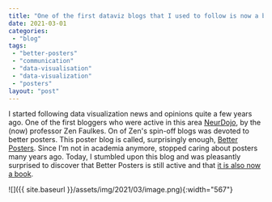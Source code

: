 ```yaml
---
title: "One of the first dataviz blogs that I used to follow is now a book. Better Posters"
date: 2021-03-01
categories: 
 - "blog"
tags: 
 - "better-posters"
 - "communication"
 - "data-visualisation"
 - "data-visualization"
 - "posters"
layout: "post"
---
```


I started following data visualization news and opinions quite a few years ago. One of the first bloggers who were active in this area [NeurDojo](http://neurodojo.blogspot.com), by the (now) professor Zen Faulkes. On of Zen's spin-off blogs was devoted to better posters. This poster blog is called, surprisingly enough, [Better Posters](http://betterposters.blogspot.com). Since I'm not in academia anymore, stopped caring about posters many years ago. Today, I stumbled upon this blog and was pleasantly surprised to discover that Better Posters is still active and that [it is also now a book](https://pelagicpublishing.com/products/better-posters-zen-faulkes).

![]({{ site.baseurl }}/assets/img/2021/03/image.png){:width="567"}
